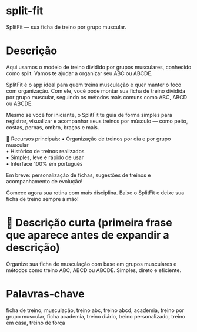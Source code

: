 # split-fit

SplitFit — sua ficha de treino por grupo muscular.

# Descrição

Aqui usamos o modelo de treino dividido por grupos musculares, conhecido como split. Vamos te ajudar a organizar seu ABC ou ABCDE.

SplitFit é o app ideal para quem treina musculação e quer manter o foco com organização. Com ele, você pode montar sua ficha de treino dividida por grupo muscular, seguindo os métodos mais comuns como ABC, ABCD ou ABCDE.

Mesmo se você for iniciante, o SplitFit te guia de forma simples para registrar, visualizar e acompanhar seus treinos por músculo — como peito, costas, pernas, ombro, braços e mais.

📌 Recursos principais:
• Organização de treinos por dia e por grupo muscular  
• Histórico de treinos realizados  
• Simples, leve e rápido de usar  
• Interface 100% em português

Em breve: personalização de fichas, sugestões de treinos e acompanhamento de evolução!

Comece agora sua rotina com mais disciplina. Baixe o SplitFit e deixe sua ficha de treino sempre à mão!

# 🧾 Descrição curta (primeira frase que aparece antes de expandir a descrição)

Organize sua ficha de musculação com base em grupos musculares e métodos como treino ABC, ABCD ou ABCDE. Simples, direto e eficiente.

# Palavras-chave

ficha de treino, musculação, treino abc, treino abcd, academia, treino por grupo muscular, ficha academia, treino diário, treino personalizado, treino em casa, treino de força
